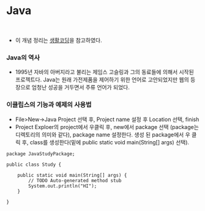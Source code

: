 # Java

<br/>

* 이 개념 정리는 [생활코딩](https://opentutorials.org/course/1223)을 참고하였다.


### Java의 역사
* 1995년 자바의 아버지라고 불리는 제임스 고슬링과 그의 동료들에 의해서 시작된 프로젝트다. Java는 원래 가전제품을 제어하기 위한 언어로 고안되었지만 웹의 등장으로 엄청난 성공을 거두면서 주류 언어가 되었다. 


### 이클립스의 기능과 예제의 사용법
* File>New->Java Project 선택 후, Project name 설정 후 Location 선택, finish
* Project Exploer의 project에서 우클릭 후, new에서 package 선택 (package는 디렉토리의 의미와 같다), package name 설정한다. 생성 된 package에서 우 클릭 후, class를 생성한다(밑에 public static void main(String[] args) 선택).
```
package JavaStudyPackage;

public class Study {

	public static void main(String[] args) {
		// TODO Auto-generated method stub
		System.out.println("HI");
	}

}
```
